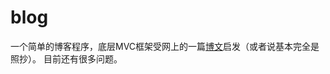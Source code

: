 blog
====
一个简单的博客程序，底层MVC框架受网上的一篇<a href="http://www.cnblogs.com/shishd/p/3532922.html">博文</a>启发（或者说基本完全是照抄）。
目前还有很多问题。
